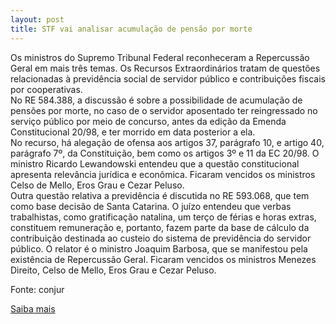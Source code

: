 ```yaml
---
layout: post
title: STF vai analisar acumulação de pensão por morte
---
```

<p>Os ministros do Supremo Tribunal Federal reconheceram a Repercussão Geral em mais três temas. Os Recursos Extraordinários tratam de questões relacionadas à previdência social de servidor público e contribuições fiscais por cooperativas.<br />No RE 584.388, a discussão é sobre a possibilidade de acumulação de pensões por morte, no caso de o servidor aposentado ter reingressado no serviço público por meio de concurso, antes da edição da Emenda Constitucional 20/98, e ter morrido em data posterior a ela.<br />No recurso, há alegação de ofensa aos artigos 37, parágrafo 10, e artigo 40, parágrafo 7º, da Constituição, bem como os artigos 3º e 11 da EC 20/98. O ministro Ricardo Lewandowski entendeu que a questão constitucional apresenta relevância jurídica e econômica. Ficaram vencidos os ministros Celso de Mello, Eros Grau e Cezar Peluso. <br />Outra questão relativa a previdência é discutida no RE 593.068, que tem como base decisão de Santa Catarina. O juízo entendeu que verbas trabalhistas, como gratificação natalina, um terço de férias e horas extras, constituem remuneração e, portanto, fazem parte da base de cálculo da contribuição destinada ao custeio do sistema de previdência do servidor público. O relator é o ministro Joaquim Barbosa, que se manifestou pela existência de Repercussão Geral. Ficaram vencidos os ministros Menezes Direito, Celso de Mello, Eros Grau e Cezar Peluso.</p><p>Fonte: conjur</p><p><a href="http://www.conjur.com.br/2009-mai-24/supremo-reconhece-repercussao-geral-temas-ligados-previdencia" target="_blank">Saiba mais </a></p>
